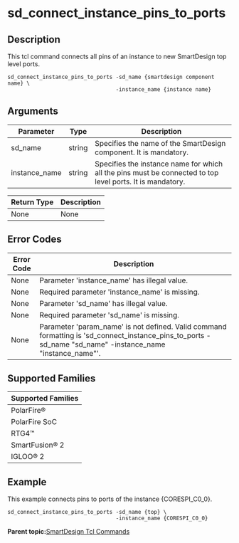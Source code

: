 # sd\_connect\_instance\_pins\_to\_ports

## Description

This tcl command connects all pins of an instance to new SmartDesign top level ports.

```
sd_connect_instance_pins_to_ports -sd_name {smartdesign component name} \
                                  -instance_name {instance name}
```

## Arguments

|Parameter|Type|Description|
|---------|----|-----------|
|sd\_name|string|Specifies the name of the SmartDesign component. It is mandatory.|
|instance\_name|string|Specifies the instance name for which all the pins must be connected to top level ports. It is mandatory.|

|Return Type|Description|
|-----------|-----------|
|None|None|

## Error Codes

|Error Code|Description|
|----------|-----------|
|None|Parameter 'instance\_name' has illegal value.|
|None|Required parameter 'instance\_name' is missing.|
|None|Parameter 'sd\_name' has illegal value.|
|None|Required parameter 'sd\_name' is missing.|
|None|Parameter 'param\_name' is not defined. Valid command formatting is 'sd\_connect\_instance\_pins\_to\_ports -sd\_name "sd\_name" -instance\_name "instance\_name"'.|

## Supported Families

|Supported Families|
|------------------|
|PolarFire®|
|PolarFire SoC|
|RTG4™|
|SmartFusion® 2|
|IGLOO® 2|

## Example

This example connects pins to ports of the instance \{CORESPI\_C0\_0\}.

```
sd_connect_instance_pins_to_ports -sd_name {top} \
                                  -instance_name {CORESPI_C0_0}
```

**Parent topic:**[SmartDesign Tcl Commands](GUID-92BDB298-D736-4F37-87A0-3E5E1200BEE6.md)

